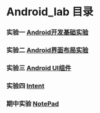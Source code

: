 # Android_lab 目录

### 实验一  [Android开发基础实验](https://github.com/hhbhh0906/Android_lab/tree/master/Lab1_HelloWorld)

### 实验二  [Android界面布局实验](https://github.com/hhbhh0906/Android_lab/tree/master/Lab2_Layout)

### 实验三  [Android UI组件](https://github.com/hhbhh0906/Android_lab/tree/master/Lab3_UI)

### 实验四  [Intent](https://github.com/hhbhh0906/Android_lab/tree/master/Lab4_Intent)

### 期中实验  [NotePad](https://github.com/hhbhh0906/Android_lab/tree/master/%E6%9C%9F%E4%B8%AD%E5%AE%9E%E9%AA%8C_NotePad)

